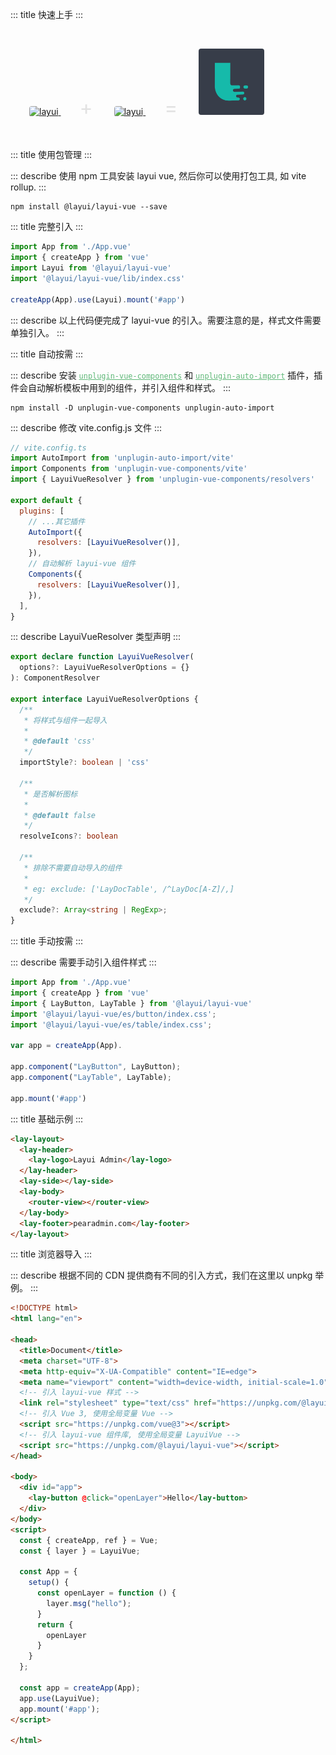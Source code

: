 ::: title 快速上手
:::

<br>
  <p>
    <a href="http://layui-vue.pearadmin.com" style="margin-left:30px;">
      <img src="https://unpkg.com/outeres@0.0.6/img/layui/icon-1.png" alt="layui" width="105" style="border-radius:4px;">
    </a>
    <span style="font-size:32px;color:#e2e2e2;margin:30px;">+</span>
    <a href="http://layui-vue.pearadmin.com">
      <img src="https://qn.antdv.com/vue.png" alt="layui" width="105" style="border-radius:4px;">
    </a>
    <span style="font-size:32px;color:#e2e2e2;margin:30px;">=</span>
    <a href="http://layui-vue.pearadmin.com">
      <img src="../../../assets/logo.jpg" alt="layui" width="105" style="border-radius:4px;">
    </a>
  </p>
<br>

::: title 使用包管理
:::

::: describe 使用 npm 工具安装 layui vue, 然后你可以使用打包工具, 如 vite rollup.
:::

```
npm install @layui/layui-vue --save
```
::: title 完整引入
:::

```js
import App from './App.vue'
import { createApp } from 'vue'
import Layui from '@layui/layui-vue'
import '@layui/layui-vue/lib/index.css'

createApp(App).use(Layui).mount('#app')
```
::: describe 以上代码便完成了 layui-vue 的引入。需要注意的是，样式文件需要单独引入。
:::

::: title 自动按需
:::

::: describe 安装 <a href="https://github.com/antfu/unplugin-vue-components" target="_blank" style="color:#5FB878"><code>unplugin-vue-components</code></a> 和 <a href="https://github.com/antfu/unplugin-auto-import" target="_blank" style="color:#5FB878"><code>unplugin-auto-import</code></a> 插件，插件会自动解析模板中用到的组件，并引入组件和样式。
:::

```
npm install -D unplugin-vue-components unplugin-auto-import
```

::: describe 修改 vite.config.js 文件
:::

```js
// vite.config.ts
import AutoImport from 'unplugin-auto-import/vite'
import Components from 'unplugin-vue-components/vite'
import { LayuiVueResolver } from 'unplugin-vue-components/resolvers'

export default {
  plugins: [
    // ...其它插件
    AutoImport({
      resolvers: [LayuiVueResolver()],
    }),
    // 自动解析 layui-vue 组件
    Components({
      resolvers: [LayuiVueResolver()],
    }),
  ],
}
```

::: describe LayuiVueResolver 类型声明
:::

```ts
export declare function LayuiVueResolver(
  options?: LayuiVueResolverOptions = {}
): ComponentResolver

export interface LayuiVueResolverOptions {
  /**
   * 将样式与组件一起导入
   *
   * @default 'css'
   */
  importStyle?: boolean | 'css'

  /**
   * 是否解析图标
   *
   * @default false
   */
  resolveIcons?: boolean

  /**
   * 排除不需要自动导入的组件
   * 
   * eg: exclude: ['LayDocTable', /^LayDoc[A-Z]/,]
   */
  exclude?: Array<string | RegExp>;
}
```

::: title 手动按需
:::

::: describe 需要手动引入组件样式
:::

```js
import App from './App.vue'
import { createApp } from 'vue'
import { LayButton, LayTable } from '@layui/layui-vue'
import '@layui/layui-vue/es/button/index.css';
import '@layui/layui-vue/es/table/index.css';

var app = createApp(App).

app.component("LayButton", LayButton);
app.component("LayTable", LayTable);

app.mount('#app')
```

::: title 基础示例
:::

```html
<lay-layout>
  <lay-header>
    <lay-logo>Layui Admin</lay-logo>
  </lay-header>
  <lay-side></lay-side>
  <lay-body>
    <router-view></router-view>
  </lay-body>
  <lay-footer>pearadmin.com</lay-footer>
</lay-layout>
```
::: title 浏览器导入
:::

::: describe 根据不同的 CDN 提供商有不同的引入方式，我们在这里以 unpkg 举例。
:::

```html
<!DOCTYPE html>
<html lang="en">

<head>
  <title>Document</title>
  <meta charset="UTF-8">
  <meta http-equiv="X-UA-Compatible" content="IE=edge">
  <meta name="viewport" content="width=device-width, initial-scale=1.0">
  <!-- 引入 layui-vue 样式 -->
  <link rel="stylesheet" type="text/css" href="https://unpkg.com/@layui/layui-vue/lib/index.css">
  <!-- 引入 Vue 3, 使用全局变量 Vue -->
  <script src="https://unpkg.com/vue@3"></script>
  <!-- 引入 layui-vue 组件库, 使用全局变量 LayuiVue -->
  <script src="https://unpkg.com/@layui/layui-vue"></script>
</head>

<body>
  <div id="app">
    <lay-button @click="openLayer">Hello</lay-button>
  </div>
</body>
<script>
  const { createApp, ref } = Vue;
  const { layer } = LayuiVue;

  const App = {
    setup() {
      const openLayer = function () {
        layer.msg("hello");
      }
      return {
        openLayer
      }
    }
  };
    
  const app = createApp(App); 
  app.use(LayuiVue);
  app.mount('#app');
</script>

</html>
```
